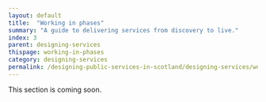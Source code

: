 ```yaml
---
layout: default
title:  "Working in phases"
summary: "A guide to delivering services from discovery to live."
index: 3
parent: designing-services
thispage: working-in-phases
category: designing-services
permalink: /designing-public-services-in-scotland/designing-services/working-in-phases/
---
```


This section is coming soon.
